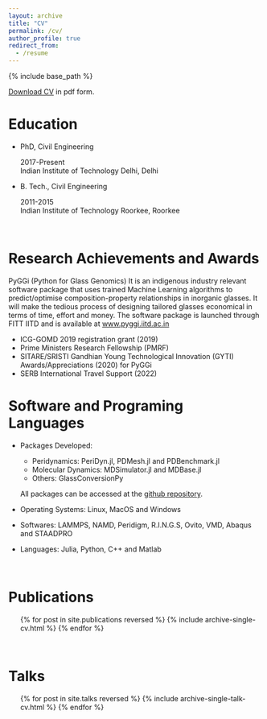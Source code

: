 ```yaml
---
layout: archive
title: "CV"
permalink: /cv/
author_profile: true
redirect_from:
  - /resume
---
```


{% include base_path %}

[Download CV]({{site.author.baseurl}}/files/ravinder_cv.pdf) in pdf form.

Education
======
- <p>PhD, Civil Engineering <p>2017-Present <br> Indian Institute of Technology Delhi, Delhi</p></p>
- <p>B. Tech., Civil Engineering <p>2011-2015 <br> Indian Institute of Technology Roorkee, Roorkee</p></p>

<br>


Research Achievements and Awards
======

PyGGi (Python for Glass Genomics)
It is an indigenous industry relevant software package that uses trained Machine Learning
algorithms to predict/optimise composition-property relationships in inorganic glasses. It will
make the tedious process of designing tailored glasses economical in terms of time, effort and
money.
The software package is launched through FITT IITD and is available at www.pyggi.iitd.ac.in

- ICG-GOMD 2019 registration grant (2019)
- Prime Ministers Research Fellowship (PMRF)
- SITARE/SRISTI Gandhian Young Technological Innovation (GYTI) Awards/Appreciations (2020) for PyGGi
- SERB International Travel Support (2022)


Software and Programing Languages
======

- Packages Developed:
  - Peridynamics: PeriDyn.jl, PDMesh.jl and PDBenchmark.jl
  - Molecular Dynamics: MDSimulator.jl and MDBase.jl
  - Others: GlassConversionPy

  All packages can be accessed at the [github repository](https://github.com/{{site.author.github}}).
- Operating Systems: Linux, MacOS and Windows
- Softwares: LAMMPS, NAMD, Peridigm, R.I.N.G.S, Ovito, VMD, Abaqus and STAADPRO
- Languages: Julia, Python, C++ and Matlab


<br>

Publications
======
  <ol>{% for post in site.publications reversed %}
    {% include archive-single-cv.html %}
  {% endfor %}</ol>

<br>

Talks
======
  <ol>{% for post in site.talks reversed %}
    {% include archive-single-talk-cv.html %}
  {% endfor %}</ol>

